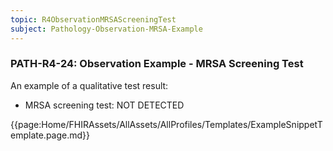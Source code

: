```yaml
---
topic: R4ObservationMRSAScreeningTest
subject: Pathology-Observation-MRSA-Example
---
```

### PATH-R4-24: Observation Example - MRSA Screening Test
An example of a qualitative test result:
* MRSA screening test: NOT DETECTED

{{page:Home/FHIRAssets/AllAssets/AllProfiles/Templates/ExampleSnippetTemplate.page.md}}